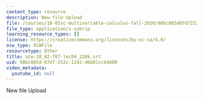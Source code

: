 ```yaml
---
content_type: resource
description: New file Upload
file: /courses/18-02sc-multivariable-calculus-fall-2010/98bc085d07d7252c124246b01ccbd409_ocw-18_02-f07-lec04_220k.srt
file_type: application/x-subrip
learning_resource_types: []
license: https://creativecommons.org/licenses/by-nc-sa/4.0/
ocw_type: OCWFile
resourcetype: Other
title: ocw-18_02-f07-lec04_220k.srt
uid: 98bc085d-07d7-252c-1242-46b01ccbd409
video_metadata:
  youtube_id: null
---
```

New file Upload